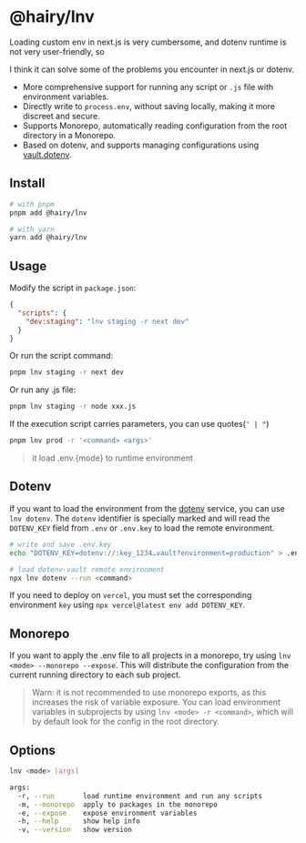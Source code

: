 # @hairy/lnv

Loading custom env in next.js is very cumbersome, and dotenv runtime is not very user-friendly, so

I think it can solve some of the problems you encounter in next.js or dotenv.

- More comprehensive support for running any script or `.js` file with environment variables.
- Directly write to `process.env`, without saving locally, making it more discreet and secure.
- Supports Monorepo, automatically reading configuration from the root directory in a Monorepo.
- Based on dotenv, and supports managing configurations using [vault.dotenv](https://vault.dotenv.org/ui/ui1/project/b0Cgew/env-vault).

## Install

```sh
# with pnpm
pnpm add @hairy/lnv

# with yarn
yarn add @hairy/lnv
```

## Usage

Modify the script in `package.json`:

```json
{
  "scripts": {
    "dev:staging": "lnv staging -r next dev"
  }
}
```

Or run the script command:

```sh
pnpm lnv staging -r next dev
```

Or run any .js file:

```sh
pnpm lnv staging -r node xxx.js
```

If the execution script carries parameters, you can use quotes(` ' | " `)

```sh
pnpm lnv prod -r '<command> <args>'
```

> it load .env.{mode} to runtime environment

## Dotenv

If you want to load the environment from the [dotenv](https://www.dotenvx.com/) service, you can use `lnv dotenv`. The `dotenv` identifier is specially marked and will read the `DOTENV_KEY` field from `.env` or `.env.key` to load the remote environment.

```sh
# write and save .env.key
echo "DOTENV_KEY=dotenv://:key_1234…vault?environment=production" > .env.key

# load dotenv-vault remote environment
npx lnv dotenv --run <command>
```

If you need to deploy on `vercel`, you must set the corresponding environment `key` using `npx vercel@latest env add DOTENV_KEY`.

## Monorepo

If you want to apply the .env file to all projects in a monorepo, try using `lnv <mode> --monorepo --expose`. This will distribute the configuration from the current running directory to each sub project.

> Warn: it is not recommended to use monorepo exports, as this increases the risk of variable exposure. You can load environment variables in subprojects by using `lnv <mode> -r <command>`, which will by default look for the config in the root directory.

## Options

```sh
lnv <mode> [args]

args:
  -r, --run       load runtime environment and run any scripts            [array]
  -m, --monorepo  apply to packages in the monorepo                       [boolean]
  -e, --expose    expose environment variables                            [boolean]
  -h, --help      show help info                                          [boolean]
  -v, --version   show version                                            [boolean]
```
